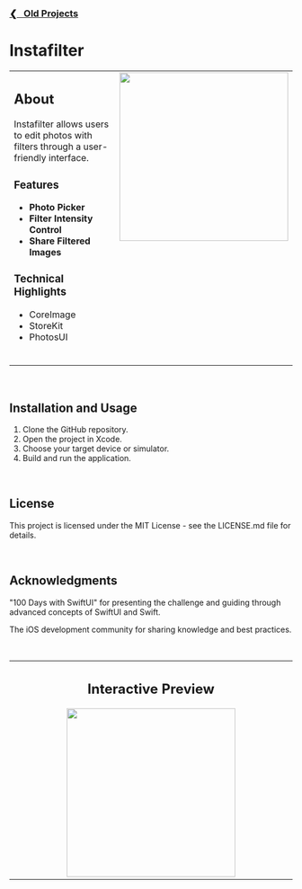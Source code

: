<h3><a href="https://github.com/ricardonovelot/ricardonovelot/blob/main/Old-Projects.md">❮‎‎‎ &nbsp; Old Projects</a></h3>

<h1>Instafilter</h1>

<table>
<tr>
<td valign="top">

<h2>About</h2>
<p>Instafilter allows users to edit photos with filters through a user-friendly interface.</p>

<h3>Features</h3>
<ul>
<li><strong>Photo Picker</strong></li>
<li><strong>Filter Intensity Control</strong></li>
<li><strong>Share Filtered Images</strong></li>
</ul>

<h3>Technical Highlights</h3>
<ul>
<li>CoreImage</li>
<li>StoreKit</li>
<li>PhotosUI</li>
</ul>
<br>

</td>
<td valign="top">
<img src="https://github.com/ricardonovelot/Instafilter/assets/84286086/36fc8c38-7cf3-4747-9e7e-82b239fae6ec" width="300">
</td>
</tr>
</table>
<br>

<h2>Installation and Usage</h2>
<ol>
<li>Clone the GitHub repository.</li>
<li>Open the project in Xcode.</li>
<li>Choose your target device or simulator.</li>
<li>Build and run the application.</li>
</ol>
<br>

<h2>License</h2>
<p>This project is licensed under the MIT License - see the LICENSE.md file for details.</p>
<br>

<h2>Acknowledgments</h2>
<p>"100 Days with SwiftUI" for presenting the challenge and guiding through advanced concepts of SwiftUI and Swift.</p>
<p>The iOS development community for sharing knowledge and best practices.</p>
<br>

<table>
<tr>
<td width="5000" align="center">
<h2>Interactive Preview</h2>
<img src="https://github.com/ricardonovelot/Instafilter/assets/84286086/bdb2d186-edc7-47f9-a3d9-00f88dc98288" width="300">
</tr>
</td>
</table>
